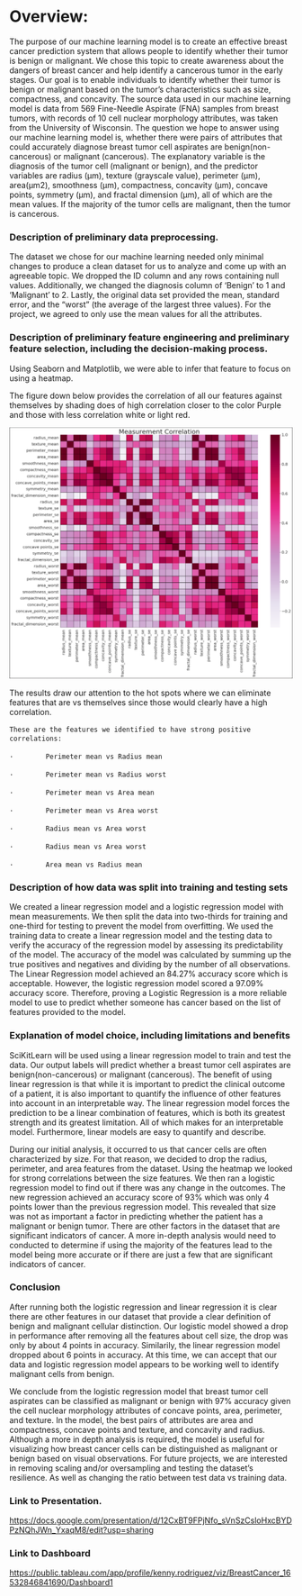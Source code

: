 # Overview:

The purpose of our machine learning model is to create an effective breast cancer prediction system that allows people
to identify whether their tumor is benign or malignant. We chose this topic to create awareness about the dangers of
breast cancer and help identify a cancerous tumor in the early stages. Our goal is to enable individuals to identify
whether their tumor is benign or malignant based on the tumor’s characteristics such as size, compactness, and concavity.
The source data used in our machine learning model is data from 569 Fine-Needle Aspirate (FNA) samples from breast tumors,
with records of 10 cell nuclear morphology attributes, was taken from the University of Wisconsin. The question we
hope to answer using our machine learning model is, whether there were pairs of attributes that could accurately diagnose
breast tumor cell aspirates are benign(non-cancerous) or malignant (cancerous). The explanatory variable is the diagnosis
of the tumor cell (malignant or benign), and the predictor variables are radius (µm), texture (grayscale value),
perimeter (µm), area(µm2), smoothness (µm), compactness, concavity (µm), concave points, symmetry (µm), and fractal
dimension (µm), all of which are the mean values. If the majority of the tumor cells are malignant, then the tumor
is cancerous.
 
 
### Description of preliminary data preprocessing.
 
The dataset we chose for our machine learning needed only minimal changes to produce a clean dataset for us to analyze and come up with an agreeable topic. We dropped the ID column and any rows containing null values. Additionally, we changed the diagnosis column of ‘Benign’ to 1 and ‘Malignant’ to 2. Lastly, the original data set provided the mean, standard error, and the “worst” (the average of the largest three values). For the project, we agreed to only use the mean values for all the attributes.
 
### Description of preliminary feature engineering and preliminary feature selection, including the decision-making process.
 
Using Seaborn and Matplotlib, we were able to infer that feature to focus on using a heatmap.
 
The figure down below provides the correlation of all our features against themselves by shading does of high correlation closer to the color Purple and those with less correlation white or light red.
 
![](Resources/Corr_plot.PNG)
 
The results draw our attention to the hot spots where we can eliminate features that are vs themselves since those would clearly have a high correlation.
 
    These are the features we identified to have strong positive correlations:
    
    ·        Perimeter mean vs Radius mean
    
    ·        Perimeter mean vs Radius worst
    
    ·        Perimeter mean vs Area mean
    
    ·        Perimeter mean vs Area worst
    
    ·        Radius mean vs Area worst
    
    ·        Radius mean vs Area worst
    
    ·        Area mean vs Radius mean
 
### Description of how data was split into training and testing sets
 
We created a linear regression model and a logistic regression model with mean measurements. We then split the data into two-thirds for training and one-third for testing to prevent the model from overfitting. We used the training data to create a linear regression model and the testing data to verify the accuracy of the regression model by assessing its predictability of the model. The accuracy of the model was calculated by summing up the true positives and negatives and dividing by the number of all observations. The Linear Regression model achieved an 84.27% accuracy score which is acceptable. However, the logistic regression model scored a 97.09% accuracy score. Therefore, proving a Logistic Regression is a more reliable model to use to predict whether someone has cancer based on the list of features provided to the model.
 
 
### Explanation of model choice, including limitations and benefits
 
SciKitLearn will be used using a linear regression model to train and test the data. Our output labels will predict whether a breast tumor cell aspirates are benign(non-cancerous) or malignant (cancerous). The benefit of using linear regression is that while it is important to predict the clinical outcome of a patient, it is also important to quantify the influence of other features into account in an interpretable way. The linear regression model forces the prediction to be a linear combination of features, which is both its greatest strength and its greatest limitation. All of which makes for an interpretable model. Furthermore, linear models are easy to quantify and describe.
 
During our initial analysis, it occurred to us that cancer cells are often characterized by size. For that reason, we decided to drop the radius, perimeter, and area features from the dataset. Using the heatmap we looked for strong correlations between the size features. We then ran a logistic regression model to find out if there was any change in the outcomes. The new regression achieved an accuracy score of 93% which was only 4 points lower than the previous regression model. This revealed that size was not as important a factor in predicting whether the patient has a malignant or benign tumor. There are other factors in the dataset that are significant indicators of cancer. A more in-depth analysis would need to conducted to determine if using the majority of the features lead to the model being more accurate or if there are just a few that are significant indicators of cancer.
 
### Conclusion

After running both the logistic regression and linear regression it is clear there are other features in our dataset that provide a clear definition of benign and malignant cellular distinction. Our logistic model showed a drop in performance after removing all the features about cell size, the drop was only by about 4 points in accuracy. Similarily, the linear regression model dropped about 6 points in accuracy. At this time, we can accept that our data and logistic regression model appears to be working well to identify malignant cells from benign.

We conclude from the logistic regression model that breast tumor cell aspirates can be classified as malignant or benign with 97% accuracy given the cell nuclear morphology attributes of concave points, area, perimeter, and texture. In the model, the best pairs of attributes are area and compactness, concave points and texture, and concavity and radius. Although a more in depth analysis is required, the model is useful for visualizing how breast cancer cells can be distinguished as malignant or benign based on visual observations.  For future projects, we are interested in removing scaling and/or oversampling and testing the dataset’s resilience. As well as changing the ratio between test data vs training data. 

### Link to Presentation.
https://docs.google.com/presentation/d/12CxBT9FPjNfo_sVnSzCsloHxcBYDPzNQhJWn_YxaqM8/edit?usp=sharing
 
### Link to Dashboard
https://public.tableau.com/app/profile/kenny.rodriguez/viz/BreastCancer_16532846841690/Dashboard1

